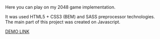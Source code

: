 Here you can play on my 2048 game implementation.

It was used HTML5 + CSS3 (BEM) and SASS preprocessor technologies. The main part of this project was created on Javascript.

[DEMO LINK](https://VKdrvtsv.github.io/2048_game/)
